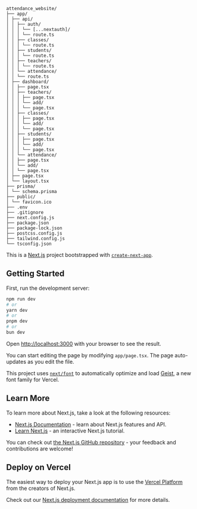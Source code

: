 ``` 
attendance_website/
├── app/
│ ├── api/
│ │ ├── auth/
│ │ │ └── [...nextauth]/
│ │ │ └── route.ts
│ │ ├── classes/
│ │ │ └── route.ts
│ │ ├── students/
│ │ │ └── route.ts
│ │ ├── teachers/
│ │ │ └── route.ts
│ │ └── attendance/
│ │ └── route.ts
│ ├── dashboard/
│ │ ├── page.tsx
│ │ ├── teachers/
│ │ │ ├── page.tsx
│ │ │ └── add/
│ │ │ └── page.tsx
│ │ ├── classes/
│ │ │ ├── page.tsx
│ │ │ └── add/
│ │ │ └── page.tsx
│ │ ├── students/
│ │ │ ├── page.tsx
│ │ │ └── add/
│ │ │ └── page.tsx
│ │ └── attendance/
│ │ ├── page.tsx
│ │ └── add/
│ │ └── page.tsx
│ ├── page.tsx
│ └── layout.tsx
├── prisma/
│ └── schema.prisma
├── public/
│ └── favicon.ico
├── .env
├── .gitignore
├── next.config.js
├── package.json
├── package-lock.json
├── postcss.config.js
├── tailwind.config.js
└── tsconfig.json

```







This is a [Next.js](https://nextjs.org) project bootstrapped with [`create-next-app`](https://nextjs.org/docs/app/api-reference/cli/create-next-app).

## Getting Started

First, run the development server:

```bash
npm run dev
# or
yarn dev
# or
pnpm dev
# or
bun dev
```

Open [http://localhost:3000](http://localhost:3000) with your browser to see the result.

You can start editing the page by modifying `app/page.tsx`. The page auto-updates as you edit the file.

This project uses [`next/font`](https://nextjs.org/docs/app/building-your-application/optimizing/fonts) to automatically optimize and load [Geist](https://vercel.com/font), a new font family for Vercel.

## Learn More

To learn more about Next.js, take a look at the following resources:

- [Next.js Documentation](https://nextjs.org/docs) - learn about Next.js features and API.
- [Learn Next.js](https://nextjs.org/learn) - an interactive Next.js tutorial.

You can check out [the Next.js GitHub repository](https://github.com/vercel/next.js) - your feedback and contributions are welcome!

## Deploy on Vercel

The easiest way to deploy your Next.js app is to use the [Vercel Platform](https://vercel.com/new?utm_medium=default-template&filter=next.js&utm_source=create-next-app&utm_campaign=create-next-app-readme) from the creators of Next.js.

Check out our [Next.js deployment documentation](https://nextjs.org/docs/app/building-your-application/deploying) for more details.

